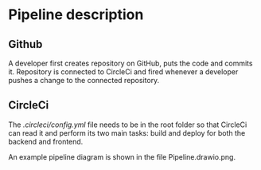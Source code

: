 # Pipeline description

## Github
A developer first creates repository on GitHub, puts the code and commits it.
Repository is connected to CircleCi and fired whenever a developer pushes a change to the connected repository.

## CircleCi
The *.circleci/config.yml* file needs to be in the root folder so that CircleCi can read it and perform its two main tasks: build and deploy for both the backend and frontend.

An example pipeline diagram is shown in the file Pipeline.drawio.png.